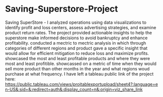 # Saving-Superstore-Project
Saving SuperStore - I analyzed operations using data visualizations to identify profit and loss centers, assess advertising strategies, and examine product return rates. The project provided actionable insights to help the superstore make informed decisions to avoid bankruptcy and enhance profitability.
conducted a mectric to mectric analysis in which through categories of different regions and product gave a specific insight that would allow for efficient mitigation to reduce loss and maximize profits. showcased the most and least profitable products and where they were most and least profitible. showcassed on a metric of time when they would sell more product than other months in the year and what regions woud purchase at what frequency. I have left a tableau public link of the project here: https://public.tableau.com/views/projtablexportupload/sheet4?:language=en-US&:sid=&:redirect=auth&:display_count=n&:origin=viz_share_link
